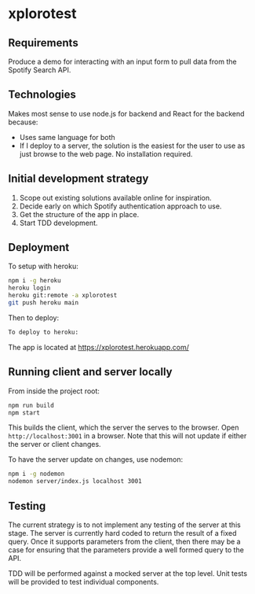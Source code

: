 # xplorotest

## Requirements

Produce a demo for interacting with an input form to pull data from the Spotify Search API.

## Technologies

Makes most sense to use node.js for backend and React for the backend because:
 - Uses same language for both
 - If I deploy to a server, the solution is the easiest for the user to use as just browse to the web page. No installation required.

## Initial development strategy

 1. Scope out existing solutions available online for inspiration.
 1. Decide early on which Spotify authentication approach to use.
 1. Get the structure of the app in place.
 1. Start TDD development.

## Deployment

To setup with heroku:
```bash
npm i -g heroku
heroku login
heroku git:remote -a xplorotest
git push heroku main
```

Then to deploy:
```bash
To deploy to heroku:
```

The app is located at https://xplorotest.herokuapp.com/

## Running client and server locally

From inside the project root:
```bash
npm run build
npm start
```

This builds the client, which the server the serves to the browser. Open `http://localhost:3001` in a browser. Note that this will not update if either the server or client changes.

To have the server update on changes, use nodemon:
```bash
npm i -g nodemon
nodemon server/index.js localhost 3001
```

## Testing

The current strategy is to not implement any testing of the server at this stage. The server is currently hard coded to return the result of a fixed query. Once it supports parameters from the client, then there may be a case for ensuring that the parameters provide a well formed query to the API.

TDD will be performed against a mocked server at the top level. Unit tests will be provided to test individual components.